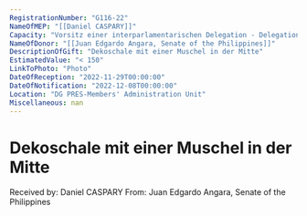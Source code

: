 ```yaml
---
RegistrationNumber: "G116-22"
NameOfMEP: "[[Daniel CASPARY]]"
Capacity: "Vorsitz einer interparlamentarischen Delegation - Delegation für die Beziehungen zu den Ländern Südostasiens und dem Verband südostasiatischer Nationen (ASEAN)"
NameOfDonor: "[[Juan Edgardo Angara, Senate of the Philippines]]"
DescriptionOfGift: "Dekoschale mit einer Muschel in der Mitte"
EstimatedValue: "< 150"
LinkToPhoto: "Photo"
DateOfReception: "2022-11-29T00:00:00"
DateOfNotification: "2022-12-08T00:00:00"
Location: "DG PRES-Members' Administration Unit"
Miscellaneous: nan
---
```


# Dekoschale mit einer Muschel in der Mitte

Received by: Daniel CASPARY
From: Juan Edgardo Angara, Senate of the Philippines
